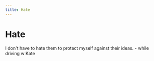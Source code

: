 ```yaml
---
title: Hate
---
```


# Hate

I don't have to hate them to protect myself against their ideas. - while driving w Kate